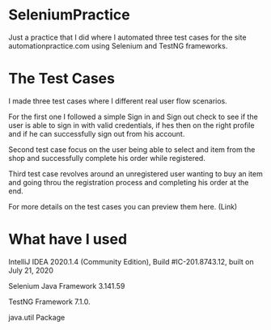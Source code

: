 # SeleniumPractice
Just a practice that I did where I automated three test cases for the site automationpractice.com using Selenium and TestNG frameworks.

# The Test Cases
I made three test cases where I different real user flow scenarios. 

For the first one I followed a simple Sign in and Sign out check to see if the user is able to sign in with valid credentials, if hes then on the right profile and if he can successfully sign out from his account. 

Second test case focus on the user being able to select and item from the shop and successfully complete his order while registered. 

Third test case revolves around an unregistered user wanting to buy an item and going throu the registration process and completing his order at the end. 

For more details on the test cases you can preview them here. (Link)

# What have I used

IntelliJ IDEA 2020.1.4 (Community Edition), Build #IC-201.8743.12, built on July 21, 2020

Selenium Java Framework 3.141.59

TestNG Framework 7.1.0.

java.util Package




